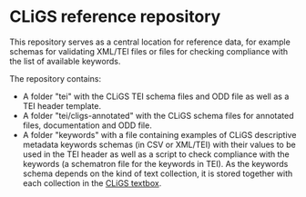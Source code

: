 CLiGS reference repository
==========================

This repository serves as a central location for reference data, for example schemas for validating XML/TEI files or files for checking compliance with the list of available keywords.

The repository contains:

* A folder "tei" with the CLiGS TEI schema files and ODD file as well as a TEI header template.
* A folder "tei/cligs-annotated" with the CLiGS schema files for annotated files, documentation and ODD file.
* A folder "keywords" with a file containing examples of CLiGS descriptive metadata keywords schemas (in CSV or XML/TEI) with their values to be used in the TEI header as well as a script to check compliance with the keywords (a schematron file for the keywords in TEI). As the keywords schema depends on the kind of text collection, it is stored together with each collection in the [CLiGS textbox](https://github.com/cligs/textbox).
